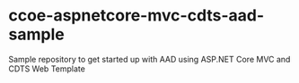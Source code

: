 # ccoe-aspnetcore-mvc-cdts-aad-sample
Sample repository to get started up with AAD using ASP.NET Core MVC and CDTS Web Template
